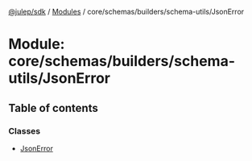 [@julep/sdk](../README.md) / [Modules](../modules.md) / core/schemas/builders/schema-utils/JsonError

# Module: core/schemas/builders/schema-utils/JsonError

## Table of contents

### Classes

- [JsonError](../classes/core_schemas_builders_schema_utils_JsonError.JsonError.md)
